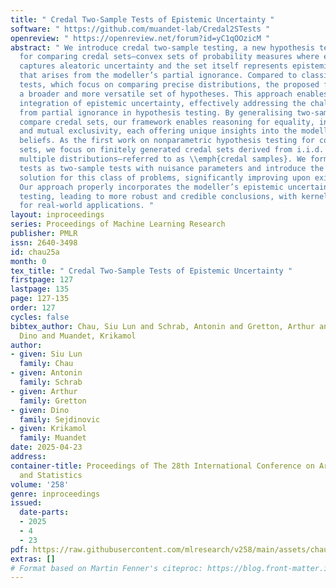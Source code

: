 ```yaml
---
title: " Credal Two-Sample Tests of Epistemic Uncertainty "
software: " https://github.com/muandet-lab/Credal2STests "
openreview: " https://openreview.net/forum?id=yC1qOOzicM "
abstract: " We introduce credal two-sample testing, a new hypothesis testing framework
  for comparing credal sets—convex sets of probability measures where each element
  captures aleatoric uncertainty and the set itself represents epistemic uncertainty
  that arises from the modeller’s partial ignorance. Compared to classical two-sample
  tests, which focus on comparing precise distributions, the proposed framework provides
  a broader and more versatile set of hypotheses. This approach enables the direct
  integration of epistemic uncertainty, effectively addressing the challenges arising
  from partial ignorance in hypothesis testing. By generalising two-sample test to
  compare credal sets, our framework enables reasoning for equality, inclusion, intersection,
  and mutual exclusivity, each offering unique insights into the modeller’s epistemic
  beliefs. As the first work on nonparametric hypothesis testing for comparing credal
  sets, we focus on finitely generated credal sets derived from i.i.d. samples from
  multiple distributions—referred to as \\emph{credal samples}. We formalise these
  tests as two-sample tests with nuisance parameters and introduce the first permutation-based
  solution for this class of problems, significantly improving upon existing methods.
  Our approach properly incorporates the modeller’s epistemic uncertainty into hypothesis
  testing, leading to more robust and credible conclusions, with kernel-based implementations
  for real-world applications. "
layout: inproceedings
series: Proceedings of Machine Learning Research
publisher: PMLR
issn: 2640-3498
id: chau25a
month: 0
tex_title: " Credal Two-Sample Tests of Epistemic Uncertainty "
firstpage: 127
lastpage: 135
page: 127-135
order: 127
cycles: false
bibtex_author: Chau, Siu Lun and Schrab, Antonin and Gretton, Arthur and Sejdinovic,
  Dino and Muandet, Krikamol
author:
- given: Siu Lun
  family: Chau
- given: Antonin
  family: Schrab
- given: Arthur
  family: Gretton
- given: Dino
  family: Sejdinovic
- given: Krikamol
  family: Muandet
date: 2025-04-23
address:
container-title: Proceedings of The 28th International Conference on Artificial Intelligence
  and Statistics
volume: '258'
genre: inproceedings
issued:
  date-parts:
  - 2025
  - 4
  - 23
pdf: https://raw.githubusercontent.com/mlresearch/v258/main/assets/chau25a/chau25a.pdf
extras: []
# Format based on Martin Fenner's citeproc: https://blog.front-matter.io/posts/citeproc-yaml-for-bibliographies/
---
```

